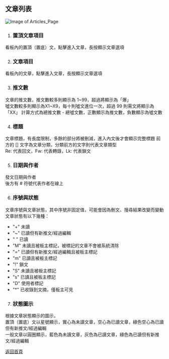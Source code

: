## 文章列表

![Image of Articles_Page](../v1/images/articles_page.png)   

1. ### 置頂文章項目
看板內的置頂（置底）文，點擊進入文章，長按顯示文章選項

2. ### 文章項目
看板內的文章，點擊進入文章，長按顯示文章選項

3. ### 推文數
文章的推文數，推文數較多則顯示為 1~99，超過將顯示為「爆」  
噓文數較多則顯示為X1~X9，每十則噓文進位一次，超過 99 則需文將顯示為「XX」 
計算方式為總推文數 - 總噓文數，正數顯示為推文數，負數顯示為噓文數

4. ### 標題
文章標題，有長度限制，多餘的部分將被刪減，進入內文後才會顯示完整標題 
前方的 [] 文字為文章分類，分類前方的文字則代表文章類型  
Re: 代表回文，Fw: 代表轉錄，Lk: 代表鎖文

5. ### 日期與作者
發文日期與作者  
後方有 # 符號代表作者在線上

6. ### 序號與狀態
文章序號與文章狀態，其中序號非固定值，可能會因為刪文、搜尋結果改變而變動  
文章狀態有以下幾種：  
  
* "+" 未讀
* "~" 已讀但有新推文/經過編輯
* " " 已讀
* "M" 未讀且被板主標記，被標記的文章不會被系統清除
* "=" 已讀但有新推文/經過編輯且被板主標記
* "m" 已讀且被板主標記
* "!" 鎖文
* "S" 未讀且被板主標記
* "s" 已讀且被板主標記
* "D" 使用者標記
* "*" 已收錄到文摘，僅板主可見  

7. ### 狀態圖示
根據文章狀態顯示的圖示，  
置頂（置底）文以星號顯示，實心為未讀文章，空心為已讀文章，綠色空心為已讀但有新推文/經過編輯  
一般文章以圓圈顯示，藍色為未讀文章，灰色為已讀文章，綠色為已讀但有新推文/經過編輯  
  
[返回首頁](https://kimieno.github.io/android.pitt) 